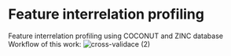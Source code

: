 # Feature interrelation profiling 
Feature interrelation profiling using COCONUT and ZINC database
Workflow of this work: 
![cross-validace (2)](https://user-images.githubusercontent.com/61705542/231712897-7471c915-236a-4f48-afe1-d7f68d0d15bb.svg)
